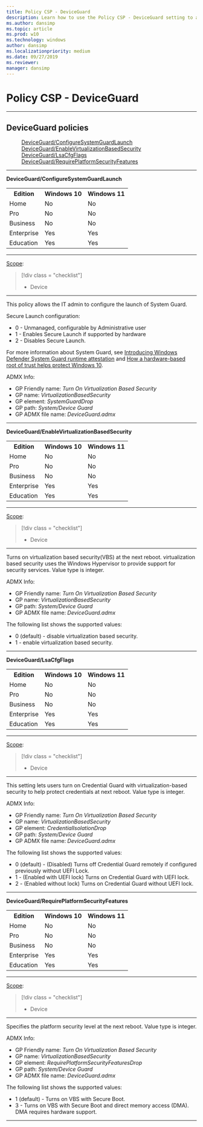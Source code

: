 ```yaml
---
title: Policy CSP - DeviceGuard
description: Learn how to use the Policy CSP - DeviceGuard setting to allow the IT admin to configure the launch of System Guard.
ms.author: dansimp
ms.topic: article
ms.prod: w10
ms.technology: windows
author: dansimp
ms.localizationpriority: medium
ms.date: 09/27/2019
ms.reviewer: 
manager: dansimp
---
```


# Policy CSP - DeviceGuard


<hr/>

<!--Policies-->
## DeviceGuard policies  

<dl>
  <dd>
    <a href="#deviceguard-configuresystemguardlaunch">DeviceGuard/ConfigureSystemGuardLaunch</a>
  </dd>
  <dd>
    <a href="#deviceguard-enablevirtualizationbasedsecurity">DeviceGuard/EnableVirtualizationBasedSecurity</a>
  </dd>
  <dd>
    <a href="#deviceguard-lsacfgflags">DeviceGuard/LsaCfgFlags</a>
  </dd>
  <dd>
    <a href="#deviceguard-requireplatformsecurityfeatures">DeviceGuard/RequirePlatformSecurityFeatures</a>
  </dd>
</dl>


<hr/>

<!--Policy-->
<a href="" id="deviceguard-configuresystemguardlaunch"></a>**DeviceGuard/ConfigureSystemGuardLaunch**  

<!--SupportedSKUs-->
<table>
<tr>
    <th>Edition</th>
    <th>Windows 10</th>
    <th>Windows 11</th> 
</tr>
<tr>
    <td>Home</td>
    <td>No</td>
    <td>No</td>
</tr>
<tr>
    <td>Pro</td>
    <td>No</td>
    <td>No</td>
</tr>
<tr>
    <td>Business</td>
    <td>No</td>
    <td>No</td>
</tr>
<tr>
    <td>Enterprise</td>
    <td>Yes</td>
    <td>Yes</td>
</tr>
<tr>
    <td>Education</td>
    <td>Yes</td>
    <td>Yes</td>
</tr>
</table>


<!--/SupportedSKUs-->
<hr/>

<!--Scope-->
[Scope](./policy-configuration-service-provider.md#policy-scope):

> [!div class = "checklist"]
> * Device

<hr/>

<!--/Scope-->
<!--Description-->
This policy allows the IT admin to configure the launch of System Guard.

Secure Launch configuration:

- 0 - Unmanaged, configurable by Administrative user
- 1 - Enables Secure Launch if supported by hardware
- 2 - Disables Secure Launch.

For more information about System Guard, see [Introducing Windows Defender System Guard runtime attestation](https://cloudblogs.microsoft.com/microsoftsecure/2018/04/19/introducing-windows-defender-system-guard-runtime-attestation/) and [How a hardware-based root of trust helps protect Windows 10](/windows/security/threat-protection/windows-defender-system-guard/how-hardware-based-root-of-trust-helps-protect-windows).

<!--/Description-->
<!--ADMXMapped-->
ADMX Info:  
-   GP Friendly name: *Turn On Virtualization Based Security*
-   GP name: *VirtualizationBasedSecurity*
-   GP element: *SystemGuardDrop*
-   GP path: *System/Device Guard*
-   GP ADMX file name: *DeviceGuard.admx*

<!--/ADMXMapped-->
<!--SupportedValues-->

<!--/SupportedValues-->
<!--Example-->

<!--/Example-->
<!--Validation-->

<!--/Validation-->
<!--/Policy-->

<hr/>

<!--Policy-->
<a href="" id="deviceguard-enablevirtualizationbasedsecurity"></a>**DeviceGuard/EnableVirtualizationBasedSecurity**  

<!--SupportedSKUs-->
<table>
<tr>
    <th>Edition</th>
    <th>Windows 10</th>
    <th>Windows 11</th> 
</tr>
<tr>
    <td>Home</td>
    <td>No</td>
    <td>No</td>
</tr>
<tr>
    <td>Pro</td>
    <td>No</td>
    <td>No</td>
</tr>
<tr>
    <td>Business</td>
    <td>No</td>
    <td>No</td>
</tr>
<tr>
    <td>Enterprise</td>
    <td>Yes</td>
    <td>Yes</td>
</tr>
<tr>
    <td>Education</td>
    <td>Yes</td>
    <td>Yes</td>
</tr>
</table>


<!--/SupportedSKUs-->
<hr/>

<!--Scope-->
[Scope](./policy-configuration-service-provider.md#policy-scope):

> [!div class = "checklist"]
> * Device

<hr/>

<!--/Scope-->
<!--Description-->
Turns on virtualization based security(VBS) at the next reboot. virtualization based security uses the Windows Hypervisor to provide support for security services. Value type is integer.

<!--/Description-->
<!--ADMXMapped-->
ADMX Info:  
-   GP Friendly name: *Turn On Virtualization Based Security*
-   GP name: *VirtualizationBasedSecurity*
-   GP path: *System/Device Guard*
-   GP ADMX file name: *DeviceGuard.admx*

<!--/ADMXMapped-->
<!--SupportedValues-->
The following list shows the supported values:

-   0 (default) - disable virtualization based security.
-   1 - enable virtualization based security.

<!--/SupportedValues-->
<!--/Policy-->

<hr/>

<!--Policy-->
<a href="" id="deviceguard-lsacfgflags"></a>**DeviceGuard/LsaCfgFlags**  

<!--SupportedSKUs-->
<table>
<tr>
    <th>Edition</th>
    <th>Windows 10</th>
    <th>Windows 11</th> 
</tr>
<tr>
    <td>Home</td>
    <td>No</td>
    <td>No</td>
</tr>
<tr>
    <td>Pro</td>
    <td>No</td>
    <td>No</td>
</tr>
<tr>
    <td>Business</td>
    <td>No</td>
    <td>No</td>
</tr>
<tr>
    <td>Enterprise</td>
    <td>Yes</td>
    <td>Yes</td>
</tr>
<tr>
    <td>Education</td>
    <td>Yes</td>
    <td>Yes</td>
</tr>
</table>


<!--/SupportedSKUs-->
<hr/>

<!--Scope-->
[Scope](./policy-configuration-service-provider.md#policy-scope):

> [!div class = "checklist"]
> * Device

<hr/>

<!--/Scope-->
<!--Description-->
This setting lets users turn on Credential Guard with virtualization-based security to help protect credentials at next reboot. Value type is integer.

<!--/Description-->
<!--ADMXMapped-->
ADMX Info:  
-   GP Friendly name: *Turn On Virtualization Based Security*
-   GP name: *VirtualizationBasedSecurity*
-   GP element: *CredentialIsolationDrop*
-   GP path: *System/Device Guard*
-   GP ADMX file name: *DeviceGuard.admx*

<!--/ADMXMapped-->
<!--SupportedValues-->
The following list shows the supported values:

-   0 (default) - (Disabled) Turns off Credential Guard remotely if configured previously without UEFI Lock.
-   1 - (Enabled with UEFI lock) Turns on Credential Guard with UEFI lock.
-   2 - (Enabled without lock) Turns on Credential Guard without UEFI lock.

<!--/SupportedValues-->
<!--/Policy-->

<hr/>

<!--Policy-->
<a href="" id="deviceguard-requireplatformsecurityfeatures"></a>**DeviceGuard/RequirePlatformSecurityFeatures**  

<!--SupportedSKUs-->
<table>
<tr>
    <th>Edition</th>
    <th>Windows 10</th>
    <th>Windows 11</th> 
</tr>
<tr>
    <td>Home</td>
    <td>No</td>
    <td>No</td>
</tr>
<tr>
    <td>Pro</td>
    <td>No</td>
    <td>No</td>
</tr>
<tr>
    <td>Business</td>
    <td>No</td>
    <td>No</td>
</tr>
<tr>
    <td>Enterprise</td>
    <td>Yes</td>
    <td>Yes</td>
</tr>
<tr>
    <td>Education</td>
    <td>Yes</td>
    <td>Yes</td>
</tr>
</table>

<!--/SupportedSKUs-->
<hr/>

<!--Scope-->
[Scope](./policy-configuration-service-provider.md#policy-scope):

> [!div class = "checklist"]
> * Device

<hr/>

<!--/Scope-->
<!--Description-->
Specifies the platform security level at the next reboot. Value type is integer.

<!--/Description-->
<!--ADMXMapped-->
ADMX Info:  
-   GP Friendly name: *Turn On Virtualization Based Security*
-   GP name: *VirtualizationBasedSecurity*
-   GP element: *RequirePlatformSecurityFeaturesDrop*
-   GP path: *System/Device Guard*
-   GP ADMX file name: *DeviceGuard.admx*

<!--/ADMXMapped-->
<!--SupportedValues-->
The following list shows the supported values:

-   1 (default) - Turns on VBS with Secure Boot.
-   3 - Turns on VBS with Secure Boot and direct memory access (DMA). DMA requires hardware support.

<!--/SupportedValues-->
<!--/Policy-->
<hr/>



<!--/Policies-->